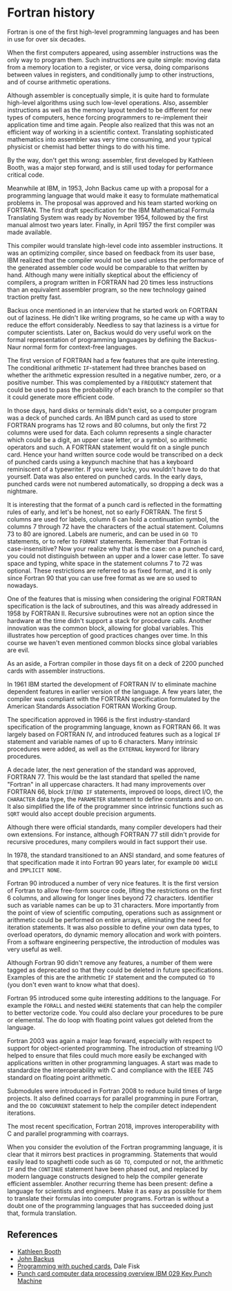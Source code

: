 # Fortran history

Fortran is one of the first high-level programming languages and has been in use for over six decades.

When the first computers appeared, using assembler instructions was the only way to program them.  Such instructions are quite simple: moving data from a memory location to a register, or vice versa, doing comparisons between values in registers, and conditionally jump to other instructions, and of course arithmetic operations.

Although assembler is conceptually simple, it is quite hard to formulate high-level algorithms using such low-level operations.  Also, assembler instructions as well as the memory layout tended to be different for new types of computers, hence forcing programmers to re-implement their application time and time again.  People also realized that this was not an efficient way of working in a scientific context.  Translating sophisticated mathematics into assembler was very time consuming, and your typical physicist or chemist had better things to do with his time.

By the way, don't get this wrong: assembler, first developed by Kathleen Booth, was a major step forward, and is still used today for performance critical code.

Meanwhile at IBM, in 1953, John Backus came up with a proposal for a programming language that would make it easy to formulate mathematical problems in.  The proposal was approved and his team started working on FORTRAN.  The first draft specification for the IBM Mathematical Formula Translating System was ready by November 1954, followed by the first manual almost two years later.  Finally, in April 1957 the first compiler was made available.

This compiler would translate high-level code into assembler instructions.  It was an optimizing compiler, since based on feedback from its user base, IBM realized that the compiler would not be used unless the performance of the generated assembler code would be comparable to that written by hand.  Although many were initially skeptical about the efficiency of compilers, a program written in FORTRAN had 20 times less instructions than an equivalent assembler program, so the new technology gained traction pretty fast.

Backus once mentioned in an interview that he started work on FORTRAN out of laziness.  He didn't like writing programs, so he came up with a way to reduce the effort considerably.  Needless to say that laziness is a virtue for computer scientists.  Later on, Backus would do very useful work on the formal representation of programming languages by defining the Backus-Naur normal form for context-free languages.

The first version of FORTRAN had a few features that are quite interesting.  The conditional arithmetic `IF`-statement had three branches based on whether the arithmetic expression resulted in a negative number, zero, or a positive number.  This was complemented by a `FREQUENCY` statement that could be used to pass the probability of each branch to the compiler so that it could generate more efficient code.

In those days, hard disks or terminals didn't exist, so a computer program was a deck of punched cards.  An IBM punch card as used to store FORTRAN programs has 12 rows and 80 columns, but only the first 72 columns were used for data.  Each column represents a single character which could be a digit, an upper case letter, or a symbol, so arithmetic operators and such.  A FORTRAN statement would fit on a single punch card.  Hence your hand written source code would be transcribed on a deck of punched cards using a keypunch machine that has a keyboard reminiscent of a typewriter.  If you were lucky, you wouldn't have to do that yourself.  Data was also entered on punched cards.  In the early days, punched cards were not numbered automatically, so dropping a deck was a nightmare.

It is interesting that the format of a punch card is reflected in the formatting rules of early, and let's be honest, not so early FORTRAN.  The first 5 columns are used for labels, column 6 can hold a continuation symbol, the columns 7 through 72 have the characters of the actual statement.  Columns 73 to 80 are ignored.  Labels are numeric, and can be used in `GO TO` statements, or to refer to `FORMAT` statements.  Remember that Fortran is case-insensitive?  Now your realize why that is the case: on a punched card, you could not distinguish between an upper and a lower case letter.  To save space and typing, white space in the statement columns 7 to 72 was optional.  These restrictions are referred to as fixed format, and it is only since Fortran 90 that you can use free format as we are so used to nowadays.

One of the features that is missing when considering the original FORTRAN specification is the lack of subroutines, and this was already addressed in 1958 by FORTRAN II.  Recursive subroutines were not an option since the hardware at the time didn't support a stack for procedure calls.  Another innovation was the common block, allowing for global variables.  This illustrates how perception of good practices changes over time.  In this course we haven't even mentioned common blocks since global variables are evil.

As an aside, a Fortran compiler in those days fit on a deck of 2200 punched cards with assembler instructions.

In 1961 IBM started the development of FORTRAN IV to eliminate machine dependent features in earlier version of the language.  A few years later, the compiler was compliant with the FORTRAN specification formulated by the American Standards Association FORTRAN Working Group.

The specification approved in 1966 is the first industry-standard specification of the programming language, known as FORTRAN 66.  It was largely based on FORTRAN IV, and introduced features such as a logical `IF` statement and variable names of up to 6 characters.  Many intrinsic procedures were added, as well as the `EXTERNAL` keyword for library procedures.

A decade later, the next generation of the standard was approved, FORTRAN 77.  This would be the last standard that spelled the name "Fortran" in all uppercase characters.  It had many improvements over FORTRAN 66, block `IF`/`END IF` statements, improved `DO` loops, direct I/O, the `CHARACTER` data type, the `PARAMETER` statement to define constants and so on.  It also simplified the life of the programmer since intrinsic functions such as `SQRT` would also accept double precision arguments.

Although there were official standards, many compiler developers had their own extensions.  For instance, although FORTRAN 77 still didn't provide for recursive procedures, many compilers would in fact support their use.

In 1978, the standard transitioned to an ANSI standard, and some features of that specification made it into Fortran 90 years later, for example `DO WHILE` and `IMPLICIT NONE`.

Fortran 90 introduced a number of very nice features.  It is the first version of Fortran to allow free-form source code, lifting the restrictions on the first 6 columns, and allowing for longer lines beyond 72 characters.  Identifier such as variable names can be up to 31 characters.  More importantly from the point of view of scientific computing, operations such as assignment or arithmetic could be performed on entire arrays, eliminating the need for iteration statements.  It was also possible to define your own data types, to overload operators, do dynamic memory allocation and work with pointers.  From a software engineering perspective, the introduction of modules was very useful as well.

Although Fortran 90 didn't remove any features, a number of them were tagged as deprecated so that they could be deleted in future specifications.  Examples of this are the arithmetic `IF` statement and the computed `GO TO` (you don't even want to know what that does).

Fortran 95 introduced some quite interesting additions to the language.  For example the `FORALL`  and nested `WHERE` statements that can help the compiler to better vectorize code.  You could also declare your procedures to be pure or elemental.  The do loop with floating point values got deleted from the language.

Fortran 2003 was again a major leap forward, especially with respect to support for object-oriented programming.  The introduction of streaming I/O helped to ensure that files could much more easily be exchanged with applications written in other programming languages.  A start was made to standardize the interoperability with C and compliance with the IEEE 745 standard on floating point arithmetic.

Submodules were introduced in Fortran 2008 to reduce build times of large projects.  It also defined coarrays for parallel programming in pure Fortran, and the `DO CONCURRENT` statement to help the compiler detect independent iterations.

The most recent specification, Fortran 2018, improves interoperability with C and parallel programming with coarrays.

When you consider the evolution of the Fortran programming language, it is clear that it mirrors best practices in programming.  Statements that would easily lead to spaghetti code such as `GO TO`, computed or not, the arithmetic `IF` and the `CONTINUE` statement have been phased out, and replaced by modern language constructs designed to help the compiler generate efficient assembler.  Another recurring theme has been present: define a language for scientists and engineers.  Make it as easy as possible for them to translate their formulas into computer programs.  Fortran is without a doubt one of the programming languages that has succeeded doing just that, formula translation.

## References

* [Kathleen Booth](https://en.wikipedia.org/wiki/Kathleen_Booth)
* [John Backus](https://en.wikipedia.org/wiki/John_Backus)
* [Programming with puched cards](http://www.columbia.edu/cu/computinghistory/fisk.pdf), Dale Fisk
* [Punch card computer data processing overview IBM 029 Key Punch Machine](https://youtu.be/3fVRGQT1CoM)

